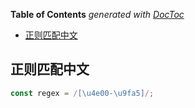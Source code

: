 <!-- START doctoc generated TOC please keep comment here to allow auto update -->
<!-- DON'T EDIT THIS SECTION, INSTEAD RE-RUN doctoc TO UPDATE -->
**Table of Contents**  *generated with [DocToc](https://github.com/thlorenz/doctoc)*

- [正则匹配中文](#%E6%AD%A3%E5%88%99%E5%8C%B9%E9%85%8D%E4%B8%AD%E6%96%87)

<!-- END doctoc generated TOC please keep comment here to allow auto update -->

## 正则匹配中文

```javascript
const regex = /[\u4e00-\u9fa5]/;
```
